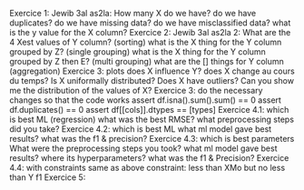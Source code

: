 Exercice 1: Jewib 3al as2la:
How many X do we have?
do we have duplicates?
do we have missing data?
do we have misclassified data?
what is the y value for the X column?
Exercice 2: Jewib 3al as2la 2:
What are the 4 Xest values of Y column? (sorting)
what is the X thing for the Y column grouped by Z? (single grouping)
what is the X thing for the Y column grouped by Z then E? (multi grouping)
what are the [] things for Y column (aggregation)
Exercice 3: plots
does X influence Y?
does X change au cours du temps?
Is X uniformally distributed?
Does X have outliers?
Can you show me the distribution of the values of X?
Exercice 3: do the necessary changes so that the code works
assert df.isna().sum().sum() == 0
assert df.duplicates() == 0
assert df[[cols]].dtypes == [types]
Exercice 4.1: which is best ML (regression)
what was the best RMSE?
what preprocessing steps did you take?
Exercice 4.2: which is best ML
what ml model gave best results?
what was the f1 & precision?
Exercice 4.3: which is best parameters
What were the preprocessing steps you took?
what ml model gave best results?
where its hyperparameters?
what was the f1 & Precision?
Exercice 4.4: with constraints
same as above
constraint: less than XMo but no less than Y f1
Exercice 5: